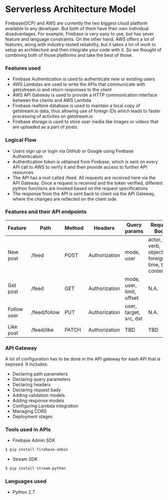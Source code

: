 # Serverless Architecture Model

Firebase(GCP) and AWS are currently the two biggest cloud platform available to any developer.
But both of them have their own individual disadvantages. For example, Firebase is very easy to use, but has sever feature and language constraints. On the other hand, AWS offers a lot of features, along with industry-tested reliability, but it takes a lot of work to setup an architecture and then integrate your code with it.
So we thought of combining both of those platforms and take the best of those.
### Features used
 - Firebase Authentication is used to authenticate new or existing users
 - AWS Lambdas are used to write the APIs that communicate with getsstream.io and return responses to the client
 - AWS API Gateway is used to provide a HTTP communication interface between the clients and AWS Lambda
 - Firebase realtime database is used to maintain a local copy of getstream.io data, thus allowing use of foreign IDs which leads to faster processing of activites on getstream.io
 - Firebase storage is used to store user media like images or videos that are uploaded as a part of posts.

### Logical Flow
 - Users sign up or login via GitHub or Google using  Firebase Authentication
 - Authentication token is obtained from Firebase, which is sent on every API call to AWS to verify it and then provide access to further API resources
 - The API has a root called /feed. All requests are received here via the API Gateway. Once a request is received and the token verified, different python functions are invoked based on the request specifications
 - The response from the API is sent back to client via the API Gateway, where the changes are reflected on the client side.

### Features and their API endpoints

| Feature | Path | Method | Headers | Query params | Request Body |
| ------- | ---- | ------ | ------- | ------------ | ------------ |
| New post | /feed | POST | Authorization | mode, user | actor, verb, object, foreign_id, time, to, content |
| Get post | /feed | GET | Authorization | mode, user, limit, offset | N.A. |
| Follow user | /feed/follow | PUT | Authorization | user, target, src, dst | N.A. |
| Like post | /feed/like | PATCH | Authorization | TBD | TBD |
 
### API Gateway 
A lot of configuration has to be done in the API gateway for eash API that is exposed. It includes: 
 - Declaring path parameters
 - Declaring query parameters
 - Declaring headers
 - Declaring request bady
 - Adding validation models
 - Adding response models
 - Configuring Lambda integration
 - Managing CORS
 - Deployment stages

### Tools used in APIs
 - Firebase Admin SDK
```sh
$ pip install firebase-admin
```
 - Stream SDK
```sh
$ pip install stream-python
```

### Languages used
 - Python 2.7


